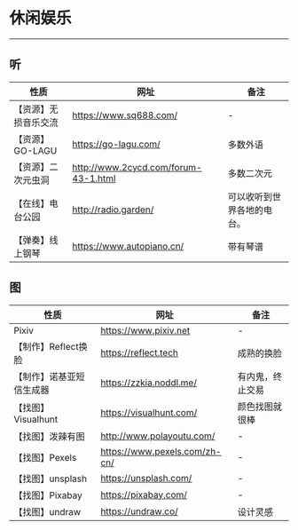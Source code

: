 # 休闲娱乐

---

## 听

| 性质                 | 网址                                 | 备注                       |
| -------------------- | ------------------------------------ | -------------------------- |
| 【资源】无损音乐交流 | https://www.sq688.com/               | -                          |
| 【资源】GO-LAGU      | https://go-lagu.com/                 | 多数外语                   |
| 【资源】二次元虫洞   | http://www.2cycd.com/forum-43-1.html | 多数二次元                 |
| 【在线】电台公园     | http://radio.garden/                 | 可以收听到世界各地的电台。 |
| 【弹奏】线上钢琴     | https://www.autopiano.cn/            | 带有琴谱                   |



## 图

| 性质                     | 网址                          | 备注             |
| ------------------------ | ----------------------------- | ---------------- |
| Pixiv                    | https://www.pixiv.net         | -                |
| 【制作】Reflect换脸      | https://reflect.tech          | 成熟的换脸       |
| 【制作】诺基亚短信生成器 | https://zzkia.noddl.me/       | 有内鬼，终止交易 |
| 【找图】Visualhunt       | https://visualhunt.com/       | 颜色找图就很棒   |
| 【找图】泼辣有图         | http://www.polayoutu.com/     | -                |
| 【找图】Pexels           | https://www.pexels.com/zh-cn/ | -                |
| 【找图】unsplash         | https://unsplash.com/         | -                |
| 【找图】Pixabay          | https://pixabay.com/          | -                |
| 【找图】undraw           | https://undraw.co/            | 设计灵感         |
